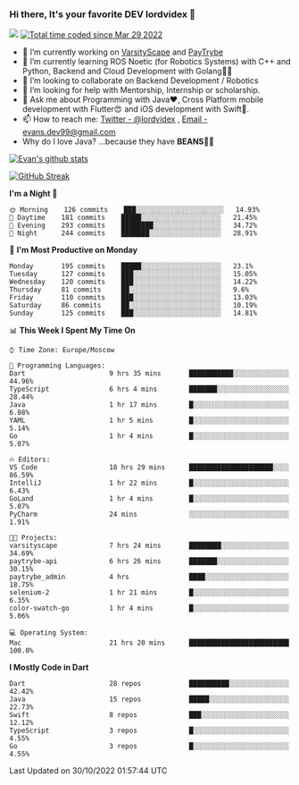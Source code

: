 ### Hi there, It's your favorite DEV lordvidex 👋
<img src="https://komarev.com/ghpvc/?username=lordvidex&label=Views&color=blue&style=plastic" /> <a href="https://wakatime.com/@0e56db35-d16b-410a-acc0-4085055304bf"><img src="https://wakatime.com/badge/user/0e56db35-d16b-410a-acc0-4085055304bf.svg" alt="Total time coded since Mar 29 2022" /></a>

- 🔭 I’m currently working on [VarsityScape](https://varsityscape.com) and [PayTrybe](https://www.paytrybe.com)
- 🌱 I’m currently learning ROS Noetic (for Robotics Systems) with C++ and Python, Backend and Cloud Development with Golang🧙🏼
- 👯 I’m looking to collaborate on Backend Development / Robotics
- 🤔 I’m looking for help with Mentorship, Internship or scholarship.
- 💬 Ask me about Programming with Java❤️, Cross Platform mobile development with Flutter😍 and iOS development with Swift🚀.
- 📫 How to reach me: [Twitter - @lordvidex](https://twitter.com/lordvidex) , [Email - evans.dev99@gmail.com](mailto:evans.dev99@gmail.com?body=Hello%20Evans,)
- Why do I love Java? ...because they have **BEANS**🤤😋

<div>
<!-- <a href="https://github.com/lordvidex">
  <img src="https://github-readme-stats.vercel.app/api/top-langs/?username=lordvidex&theme=light" />
</a>    -->
<!-- [![Top Langs](https://github-readme-stats.vercel.app/api/top-langs/?username=lordvidex)](https://github.com/lordvidex/)  -->
<a href="https://github.com/lordvidex">
 <img src="https://github-readme-stats.vercel.app/api?username=lordvidex&show_icons=true&theme=light&line_height=27" alt="Evan's github stats"/>
</a>
</div>

[![GitHub Streak](https://github-readme-streak-stats.herokuapp.com?user=lordvidex&theme=github-dark&hide_border=true)](https://git.io/streak-stats)

<!--
  <a href="https://github.com/iampawan/FlutterExampleApps">
    <img align="center" src="https://github-readme-stats.vercel.app/api/pin/?username=iampawan&repo=FlutterExampleApps&theme=light" />

  </a>
  <a href="https://github.com/iampawan/VelocityX">
   <img align="center" src="https://github-readme-stats.vercel.app/api/pin/?username=iampawan&repo=VelocityX&theme=light" />
  </a>
-->
<!--START_SECTION:waka-->
**I'm a Night 🦉** 

```text
🌞 Morning    126 commits    ███░░░░░░░░░░░░░░░░░░░░░░   14.93% 
🌆 Daytime    181 commits    █████░░░░░░░░░░░░░░░░░░░░   21.45% 
🌃 Evening    293 commits    ████████░░░░░░░░░░░░░░░░░   34.72% 
🌙 Night      244 commits    ███████░░░░░░░░░░░░░░░░░░   28.91%

```
📅 **I'm Most Productive on Monday** 

```text
Monday       195 commits    █████░░░░░░░░░░░░░░░░░░░░   23.1% 
Tuesday      127 commits    ███░░░░░░░░░░░░░░░░░░░░░░   15.05% 
Wednesday    120 commits    ███░░░░░░░░░░░░░░░░░░░░░░   14.22% 
Thursday     81 commits     ██░░░░░░░░░░░░░░░░░░░░░░░   9.6% 
Friday       110 commits    ███░░░░░░░░░░░░░░░░░░░░░░   13.03% 
Saturday     86 commits     ██░░░░░░░░░░░░░░░░░░░░░░░   10.19% 
Sunday       125 commits    ███░░░░░░░░░░░░░░░░░░░░░░   14.81%

```


📊 **This Week I Spent My Time On** 

```text
⌚︎ Time Zone: Europe/Moscow

💬 Programming Languages: 
Dart                     9 hrs 35 mins       ███████████░░░░░░░░░░░░░░   44.96% 
TypeScript               6 hrs 4 mins        ███████░░░░░░░░░░░░░░░░░░   28.44% 
Java                     1 hr 17 mins        █░░░░░░░░░░░░░░░░░░░░░░░░   6.08% 
YAML                     1 hr 5 mins         █░░░░░░░░░░░░░░░░░░░░░░░░   5.14% 
Go                       1 hr 4 mins         █░░░░░░░░░░░░░░░░░░░░░░░░   5.07%

🔥 Editors: 
VS Code                  18 hrs 29 mins      █████████████████████░░░░   86.59% 
IntelliJ                 1 hr 22 mins        █░░░░░░░░░░░░░░░░░░░░░░░░   6.43% 
GoLand                   1 hr 4 mins         █░░░░░░░░░░░░░░░░░░░░░░░░   5.07% 
PyCharm                  24 mins             ░░░░░░░░░░░░░░░░░░░░░░░░░   1.91%

🐱‍💻 Projects: 
varsityscape             7 hrs 24 mins       ████████░░░░░░░░░░░░░░░░░   34.69% 
paytrybe-api             6 hrs 26 mins       ███████░░░░░░░░░░░░░░░░░░   30.15% 
paytrybe_admin           4 hrs               ████░░░░░░░░░░░░░░░░░░░░░   18.75% 
selenium-2               1 hr 21 mins        █░░░░░░░░░░░░░░░░░░░░░░░░   6.35% 
color-swatch-go          1 hr 4 mins         █░░░░░░░░░░░░░░░░░░░░░░░░   5.06%

💻 Operating System: 
Mac                      21 hrs 20 mins      █████████████████████████   100.0%

```

**I Mostly Code in Dart** 

```text
Dart                     28 repos            ██████████░░░░░░░░░░░░░░░   42.42% 
Java                     15 repos            █████░░░░░░░░░░░░░░░░░░░░   22.73% 
Swift                    8 repos             ███░░░░░░░░░░░░░░░░░░░░░░   12.12% 
TypeScript               3 repos             █░░░░░░░░░░░░░░░░░░░░░░░░   4.55% 
Go                       3 repos             █░░░░░░░░░░░░░░░░░░░░░░░░   4.55%

```



 Last Updated on 30/10/2022 01:57:44 UTC
<!--END_SECTION:waka-->
